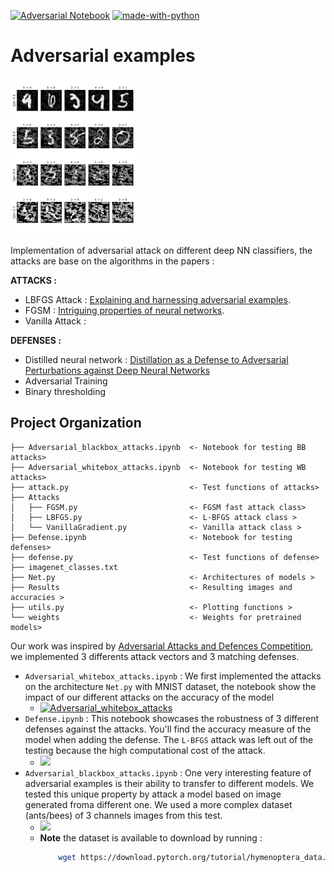 [![Adversarial Notebook](https://colab.research.google.com/assets/colab-badge.svg)](https://colab.research.google.com/drive/1z5b1yvpLm7zaBK0Oz4otqQ3zWDyPlM42?usp=sharing) [![made-with-python](https://img.shields.io/badge/Made%20with-Python-1f425f.svg)](https://www.python.org/)



# Adversarial examples

<img src="https://github.com/AmineDiro/Adversarial-Attacks/blob/d3cdd18e620cc17649eff855a5828c0cde1249c9/Results/Exemples%20FGSM%20mnist.png" alt="drawing" width="200"/>

Implementation of adversarial attack on different deep NN classifiers, the attacks are base on the algorithms in the papers :


**ATTACKS :**
* LBFGS Attack : [Explaining and harnessing adversarial examples](https://arxiv.org/pdf/1412.6572v3.pdf).
* FGSM : [Intriguing properties of neural networks](https://arxiv.org/abs/1312.6199).
* Vanilla Attack :  



**DEFENSES :**
* Distilled neural network : [Distillation as a Defense to Adversarial
Perturbations against Deep Neural Networks](https://arxiv.org/pdf/1511.04508.pdf)
* Adversarial Training
* Binary thresholding 

 
Project Organization
-----------------------

    ├── Adversarial_blackbox_attacks.ipynb  <- Notebook for testing BB attacks>
    ├── Adversarial_whitebox_attacks.ipynb  <- Notebook for testing WB attacks>
    ├── attack.py                           <- Test functions of attacks>
    ├── Attacks                             
    │   ├── FGSM.py                         <- FGSM fast attack class>
    │   ├── LBFGS.py                        <- L-BFGS attack class >
    │   └── VanillaGradient.py              <- Vanilla attack class >      
    ├── Defense.ipynb                       <- Notebook for testing defenses>
    ├── defense.py                          <- Test functions of defense>
    ├── imagenet_classes.txt
    ├── Net.py                              <- Architectures of models >
    ├── Results                             <- Resulting images and accuracies >
    ├── utils.py                            <- Plotting functions >
    └── weights                             <- Weights for pretrained models>




Our work was inspired by [Adversarial Attacks and Defences Competition](https://arxiv.org/pdf/1804.00097.pdf), we implemented 3 differents attack vectors and 3 matching defenses.  

- `Adversarial_whitebox_attacks.ipynb`  : We first implemented the attacks on the architecture `Net.py` with MNIST dataset, the notebook show the impact of our different attacks  on the accuracy of the model
    - [![Adversarial_whitebox_attacks](https://colab.research.google.com/assets/colab-badge.svg)](https://colab.research.google.com/drive/1J86NJTDyyAZq4Y6zR7__n5ACw4OMWAdf?usp=sharing) 
- `Defense.ipynb` : This notebook showcases the robustness of 3 different defenses against the attacks. You'll find the accuracy measure of the model when adding the defense. The `L-BFGS` attack was left out of the testing because the high computational cost of the attack.
    - [![](https://colab.research.google.com/assets/colab-badge.svg)](https://colab.research.google.com/drive/1CVC08o4i0GKCbZzjH5MexZKsNp_Vd8mD?usp=sharing)
- `Adversarial_blackbox_attacks.ipynb` :  One very interesting feature of adversarial examples is their ability to transfer to different models. We tested this unique property by attack a model based on image generated froma  different one. We used a more complex dataset (ants/bees) of 3 channels images  from this test. 
    - [![](https://colab.research.google.com/assets/colab-badge.svg)](https://colab.research.google.com/drive/1z5b1yvpLm7zaBK0Oz4otqQ3zWDyPlM42?usp=sharing) 
    - **Note** the dataset is available to download by running :
        ```bash 
            wget https://download.pytorch.org/tutorial/hymenoptera_data.zip
        ```
